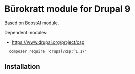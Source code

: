# Bürokratt module for Drupal 9

Based on BoostAI module. 

Dependent modules: 

* https://www.drupal.org/project/csp
```
  composer require 'drupal/csp:^1.17'
```

## Installation

